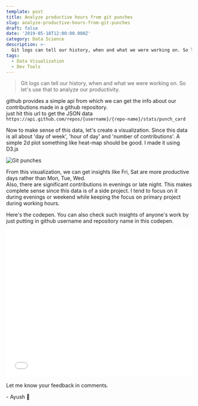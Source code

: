 ```yaml
---
template: post
title: Analyze productive hours from git punches
slug: analyze-productive-hours-from-git-punches
draft: false
date: '2019-05-18T12:00:00.000Z'
category: Data Science
description: >-
  Git logs can tell our history, when and what we were working on. So let's use that to analyze our productivity.
tags:
  - Data Visualization
  - Dev Tools
---
```


> Git logs can tell our history, when and what we were working on. So let's use that to analyze our productivity.

github provides a simple api from which we can get the info about our contributions made in a github repository.  
just hit this url to get the JSON data  
`https://api.github.com/repos/{username}/{repo-name}/stats/punch_card`

Now to make sense of this data, let's create a visualization.
Since this data is all about 'day of week', 'hour of day' and 'number of contributions'.
A simple 2d plot something like heat-map should be good.
I made it using D3.js

![Git punches](/media/git-punches.png 'Git punches')

From this visualization, we can get insights like Fri, Sat are more productive days rather than Mon, Tue, Wed.  
Also, there are significant contributions in evenings or late night.
This makes complete sense since this data is of a side project. I tend to focus on it during evenings or weekend while keeping the focus on primary project during working hours.

Here's the codepen.
You can also check such insights of anyone's work by just putting in github username and repository name in this codepen.
<div>
  <iframe height="400" style="width: 100%;" scrolling="no" title="git-punches" src="//codepen.io/heyayush/embed/qGjogp/?height=265&theme-id=0&default-tab=js,result" frameborder="no" allowtransparency="true" allowfullscreen="true">
    See the Pen <a href='https://codepen.io/heyayush/pen/qGjogp/'>git-punches</a> by Ayush Sharma
    (<a href='https://codepen.io/heyayush'>@heyayush</a>) on <a href='https://codepen.io'>CodePen</a>.
  </iframe>
</div>

Let me know your feedback in comments.

\- Ayush 🙂
